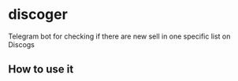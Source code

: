 # discoger

Telegram bot for checking if there are new sell in one specific list on Discogs

## How to use it
